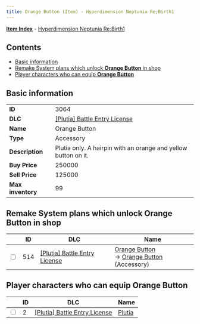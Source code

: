 ```yaml
---
title: Orange Button (Item) - Hyperdimension Neptunia Re;Birth1
---
```


[**Item Index**](/neptunia/rb1/item/index.html) - [Hyperdimension Neptunia Re;Birth1](/neptunia/rb1)

## Contents

- [Basic information](#basic-information)
- [Remake System plans which unlock **Orange Button** in shop](#remake-system-plans-which-unlock-orange-button-in-shop)
- [Player characters who can equip **Orange Button**](#player-characters-who-can-equip-orange-button)
## Basic information

|   |   |
| -- | -- |
| **ID** | 3064 |
| **DLC** | [[Plutia] Battle Entry License](/neptunia/rb1/dlc/7-plutia.html) |
| **Name** | Orange Button |
| **Type** | Accessory |
| **Description** | Plutia only. A hairpin with an orange and yellow button on it. |
| **Buy Price** | 250000 |
| **Sell Price** | 125000 |
| **Max inventory** | 99 |


## Remake System plans which unlock **Orange Button** in shop

|    | ID | DLC | Name |
| -- | -- | --- | ---- |
| <input type="checkbox" id="rb1-remake-7-514" class="trackbox" /> | 514 | [[Plutia] Battle Entry License](/neptunia/rb1/dlc/7-plutia.html) | [Orange Button](/neptunia/rb1/remake/7-514-orange-button.html)<br /> → [Orange Button](/neptunia/rb1/item/7-3064-orange-button.html) (Accessory) |


## Player characters who can equip **Orange Button**

|    | ID | DLC | Name |
| -- | -- | --- | ---- |
| <input type="checkbox" id="rb1-player-7-2" class="trackbox" /> | 2 | [[Plutia] Battle Entry License](/neptunia/rb1/dlc/7-plutia.html) | [Plutia](/neptunia/rb1/player/7-2-plutia.html) |
